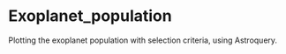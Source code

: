 # Exoplanet_population
Plotting the exoplanet population with selection criteria, using Astroquery.
